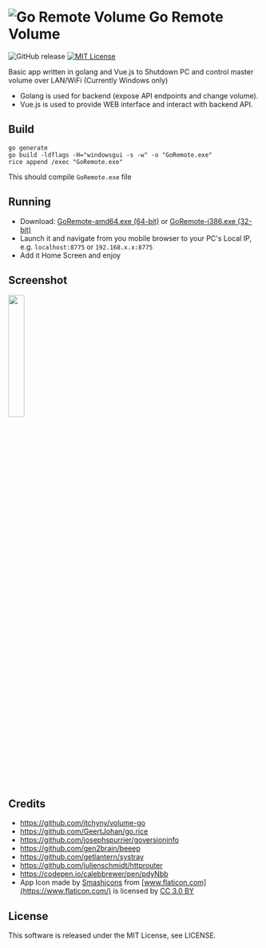 # ![Go Remote Volume ](https://dev.canthis.lv/storage/app/media/Screenshots/goremote-icon-32x32.png) Go Remote Volume 
![GitHub release](https://img.shields.io/github/release/canthis/go-remote.svg?label=version)
[![MIT License](https://img.shields.io/badge/license-MIT-blue.svg)](https://github.com/canthis/go-remote-volume/blob/master/LICENSE)

Basic app written in golang and Vue.js to Shutdown PC and control master volume over LAN/WiFi (Currently Windows only)

- Golang is used for backend (expose API endpoints and change volume).
- Vue.js is used to provide WEB interface and interact with backend API.

## Build
```
go generate
go build -ldflags -H="windowsgui -s -w" -o "GoRemote.exe"
rice append /exec "GoRemote.exe"
```
This should compile ```GoRemote.exe``` file

## Running
- Download: [GoRemote-amd64.exe (64-bit)](https://github.com/canthis/go-remote/releases/latest/download/GoRemote-amd64.exe) 
or [GoRemote-i386.exe (32-bit)](https://github.com/canthis/go-remote/releases/latest/download/GoRemote-i386.exe)
- Launch it and navigate from you mobile browser to your PC's Local IP, e.g. ```localhost:8775``` or ```192.168.x.x:8775```
- Add it Home Screen and enjoy


## Screenshot
<p>
<img src="https://dev.canthis.lv/storage/app/media/Screenshots/go-remote-volume-chrome-android-v0330.png" width="25%" height="25%" />
</p>

## Credits
- https://github.com/itchyny/volume-go
- https://github.com/GeertJohan/go.rice
- https://github.com/josephspurrier/goversioninfo
- https://github.com/gen2brain/beeep
- https://github.com/getlantern/systray
- https://github.com/julienschmidt/httprouter
- https://codepen.io/calebbrewer/pen/pdyNbb
- App Icon made by [Smashicons](https://www.flaticon.com/authors/smashicons) from [www.flaticon.com](https://www.flaticon.com/) is licensed by [CC 3.0 BY](http://creativecommons.org/licenses/by/3.0/)


## License
This software is released under the MIT License, see LICENSE.


